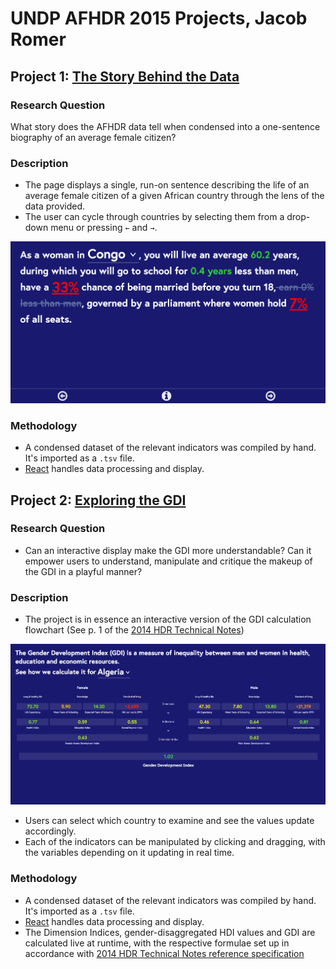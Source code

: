 # UNDP AFHDR 2015 Projects, Jacob Romer

## Project 1: [The Story Behind the Data](story)

### Research Question

What story does the AFHDR data tell when condensed into a one-sentence biography of an average female citizen?

### Description

- The page displays a single, run-on sentence describing the life of an average female citizen of a given African country through the lens of the data provided.
- The user can cycle through countries by selecting them from a drop-down menu or pressing `←` and `→`.

![Screenshot](story.png)

### Methodology

- A condensed dataset of the relevant indicators was compiled by hand. It's imported as a `.tsv` file.
- [React](https://facebook.github.io/react/) handles data processing and display. 

## Project 2: [Exploring the GDI](gdi-calc)

### Research Question

- Can an interactive display make the GDI more understandable? Can it empower users to understand, manipulate and critique the makeup of the GDI in a playful manner?

### Description

- The project is in essence an interactive version of the GDI calculation flowchart (See p. 1 of the [2014 HDR Technical Notes](http://hdr.undp.org/sites/default/files/hdr14_technical_notes.pdf))

![Screenshot](gdi.png)

- Users can select which country to examine and see the values update accordingly.
- Each of the indicators can be manipulated by clicking and dragging, with the variables depending on it updating in real time.

### Methodology

- A condensed dataset of the relevant indicators was compiled by hand. It's imported as a `.tsv` file.
- [React](https://facebook.github.io/react/) handles data processing and display.
- The Dimension Indices, gender-disaggregated HDI values and GDI are calculated live at runtime, with the respective formulae set up in accordance with [2014 HDR Technical Notes reference specification](http://hdr.undp.org/sites/default/files/hdr14_technical_notes.pdf)  
